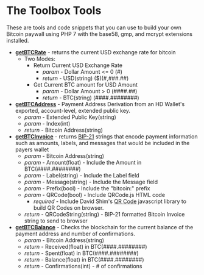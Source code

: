 # The Toolbox Tools
These are tools and code snippets that you can use to build your own Bitcoin paywall using PHP 7 with the base58, gmp, and mcrypt extensions installed.
* **[getBTCRate](https://github.com/EAWF/Bitcoin-Merchants-Toolbox/PHP/getBTCRate.md)** - returns the current USD exchange rate for bitcoin
  - Two Modes:
    - Return Current USD Exchange Rate
      - *param*  - Dollar Amount <= 0 (#)
      - *return* - USD(string) ($)(#,###.##)
    - Get Current BTC amount for USD Amount
      - *param*  - Dollar Amount > 0 (####.##)
      - *return* - BTC(string) (####.########)
* **[getBTCAddress](https://github.com/EAWF/Bitcoin-Merchants-Toolbox/PHP/getBTCAddress.md)** - Payment Address Derivation from an HD Wallet's exported, account-level, extended public key.
  - *param*  - Extended Public Key(string)
  - *param*  - Index(int)
  - *return* - Bitcoin Address(string)
* **[getBTCInvoice](https://github.com/EAWF/Bitcoin-Merchants-Toolbox/PHP/getBTCInvoice.md)** - returns [BIP-21](https://github.com/bitcoin/bips/blob/master/bip-0021.mediawiki) strings that encode payment information such as amounts, labels, and messages that would be included in the payers wallet
  - *param*  - Bitcoin Address(string)
  - *param*  - Amount(float)   - Include the Amount in BTC(####.########)
  - *param*  - Label(string)   - Include the Label field
  - *param*  - Message(string) - Include the Message field
  - *param*  - Prefix(bool)    - Include the "bitcoin:" prefix
  - *param*  - QRCode(bool)    - Include QRCode.js HTML code
    - *required* - Include David Shim's [QR Code](https://github.com/davidshimjs/qrcodejs) javascript library to build QR Codes on browser.
  - *return* - QRCodeString(string) - BIP-21 formatted Bitcoin Invoice string to send to browser
* **[getBTCBalance](https://github.com/EAWF/Bitcoin-Merchants-Toolbox/PHP/getBTCBalance.md)** - Checks the blockchain for the current balance of the payment address and number of confirmations.
  - *param*  - Bitcoin Address(string)
  - *return* - Received(float) in BTC(####.########)
  - *return* - Spent(float) in BTC(####.########)
  - *return* - Balance(float) in BTC(####.########)
  - *return* - Confirmations(int) - # of confirmations 
